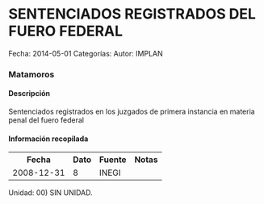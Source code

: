 SENTENCIADOS REGISTRADOS DEL FUERO FEDERAL
=====

Fecha: 2014-05-01
Categorías: 
Autor: IMPLAN

### Matamoros

#### Descripción

Sentenciados registrados en los juzgados de primera instancia en materia penal del fuero federal

#### Información recopilada

<table class="table table-hover table-bordered">
  <tr><th>Fecha</th><th>Dato</th><th>Fuente</th><th>Notas</th></tr>
  <tr><td>2008-12-31</td><td>8</td><td>INEGI</td><td></td></tr>
</table>

Unidad: 00) SIN UNIDAD.
